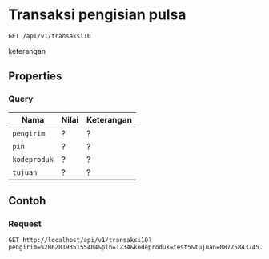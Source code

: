 # Transaksi pengisian pulsa
```http
GET /api/v1/transaksi10
```
keterangan
## Properties
### Query
Nama  | Nilai | Keterangan
--- | --- | ---
<code>pengirim</code> | ? | ?
<code>pin</code> | ? | ?
<code>kodeproduk</code> | ? | ?
<code>tujuan</code> | ? | ?

## Contoh

### Request
```http
GET http://localhost/api/v1/transaksi10?pengirim=%2B6281935155404&pin=1234&kodeproduk=test5&tujuan=087758437457
```
